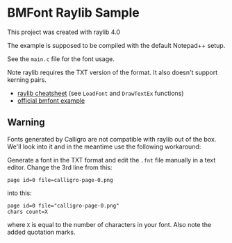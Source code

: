 # BMFont Raylib Sample

This project was created with raylib 4.0

The example is supposed to be compiled with the default Notepad++ setup.

See the `main.c` file for the font usage.

Note raylib requires the TXT version of the format.
It also doesn't support kerning pairs.

- [raylib cheatsheet](https://www.raylib.com/cheatsheet/cheatsheet.html) (see `LoadFont` and `DrawTextEx` functions)
- [official bmfont example](https://github.com/raysan5/raylib/blob/master/examples/text/text_font_loading.c)

## Warning

Fonts generated by Calligro are not compatible with raylib out of the box. We'll look into it and in the meantime use the following workaround:

Generate a font in the TXT format and edit the `.fnt` file manually in a text editor. Change the 3rd line from this:

```
page id=0 file=calligro-page-0.png
```

into this:

```
page id=0 file="calligro-page-0.png"
chars count=X
```

where `X` is equal to the number of characters in your font. Also note the added quotation marks.



